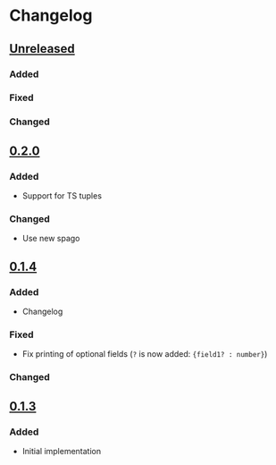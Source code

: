# Changelog

## [Unreleased]

### Added

### Fixed

### Changed

## [0.2.0]

### Added

- Support for TS tuples

### Changed

- Use new spago

## [0.1.4]

### Added

- Changelog

### Fixed

- Fix printing of optional fields (`?` is now added: `{field1? : number}`)

### Changed


## [0.1.3]

### Added

- Initial implementation


[unreleased]: https://github.com/thought2/purescript-ts-bridge/compare/v0.2.0...HEAD
[0.2.0]: https://github.com/thought2/purescript-ts-bridge/compare/v0.1.4...v0.2.0
[0.1.4]: https://github.com/thought2/purescript-ts-bridge/compare/v0.1.3...v0.1.4
[0.1.3]: https://github.com/thought2/purescript-ts-bridge/releases/tag/v0.1.3
